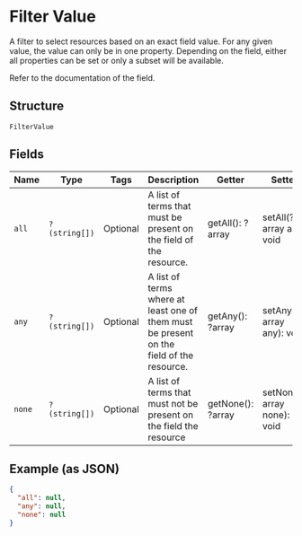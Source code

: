 
# Filter Value

A filter to select resources based on an exact field value. For any given
value, the value can only be in one property. Depending on the field, either
all properties can be set or only a subset will be available.

Refer to the documentation of the field.

## Structure

`FilterValue`

## Fields

| Name | Type | Tags | Description | Getter | Setter |
|  --- | --- | --- | --- | --- | --- |
| `all` | `?(string[])` | Optional | A list of terms that must be present on the field of the resource. | getAll(): ?array | setAll(?array all): void |
| `any` | `?(string[])` | Optional | A list of terms where at least one of them must be present on the<br>field of the resource. | getAny(): ?array | setAny(?array any): void |
| `none` | `?(string[])` | Optional | A list of terms that must not be present on the field the resource | getNone(): ?array | setNone(?array none): void |

## Example (as JSON)

```json
{
  "all": null,
  "any": null,
  "none": null
}
```

